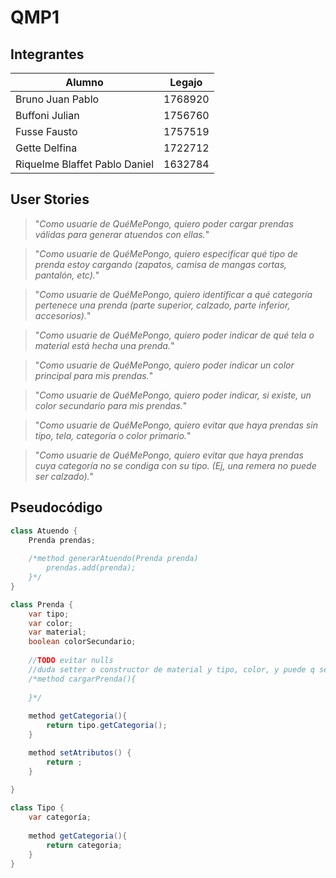 # QMP1

## Integrantes
| Alumno                        | Legajo  |
|-------------------------------|---------|
| Bruno Juan Pablo              | 1768920 |
| Buffoni Julian                | 1756760 |
| Fusse Fausto                  | 1757519 |
| Gette Delfina                 | 1722712 |
| Riquelme Blaffet Pablo Daniel | 1632784 |

## User Stories

>"*Como usuarie de QuéMePongo, quiero poder cargar prendas válidas para generar atuendos con ellas.*"

>"*Como usuarie de QuéMePongo, quiero especificar qué tipo de prenda estoy cargando (zapatos, camisa de mangas cortas, pantalón, etc).*"

>"*Como usuarie de QuéMePongo, quiero identificar a qué categoría pertenece una prenda (parte superior, calzado, parte inferior, accesorios).*"

>"*Como usuarie de QuéMePongo, quiero poder indicar de qué tela o material está hecha una prenda.*"

>"*Como usuarie de QuéMePongo, quiero poder indicar un color principal para mis prendas.*"

>"*Como usuarie de QuéMePongo, quiero poder indicar, si existe, un color secundario para mis prendas.*"

>"*Como usuarie de QuéMePongo, quiero evitar que haya prendas sin tipo, tela, categoría o color primario.*"

>"*Como usuarie de QuéMePongo, quiero evitar que haya prendas cuya categoría no se condiga con su tipo. (Ej, una remera no puede ser calzado).*"

## Pseudocódigo

```java
class Atuendo {
    Prenda prendas;
    
    /*method generarAtuendo(Prenda prenda)
        prendas.add(prenda);
    }*/
}

class Prenda {
    var tipo;
    var color;
    var material;
    boolean colorSecundario;
    
    //TODO evitar nulls
    //duda setter o constructor de material y tipo, color, y puede q secundario
    /*method cargarPrenda(){
        
    }*/
    
    method getCategoria(){
        return tipo.getCategoria();
    }

    method setAtributos() {
        return ;
    }
    
}

class Tipo {
    var categoría;
    
    method getCategoria(){
        return categoria;
    }
}
```
